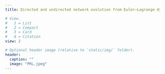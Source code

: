 ```yaml
---
title: Directed and undirected network evolution from Euler–Lagrange dynamics

# View.
#   1 = List
#   2 = Compact
#   3 = Card
#   4 = Citation
view: 2

# Optional header image (relative to `static/img/` folder).
header:
  caption: ""
  image: "PRL.jpeg"
---
```

